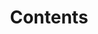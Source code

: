 ---
layout: list
title: Contents
slug: contents
menu: true
submenu: false
order: 0
description: >
  목차입니다. 각종 강좌의 목차를 확인할 수 있습니다.
---